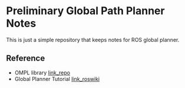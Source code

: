 # Preliminary Global Path Planner Notes

This is just a simple repository that keeps notes for ROS global planner.

## Reference
- OMPL library [link_repo](https://github.com/windelbouwman/move-base-ompl)
- Global Planner Tutorial [link_roswiki](http://wiki.ros.org/navigation/Tutorials/Writing%20A%20Global%20Path%20Planner%20As%20Plugin%20in%20ROS)
